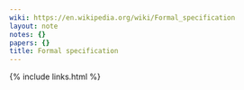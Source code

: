 ```yaml
---
wiki: https://en.wikipedia.org/wiki/Formal_specification
layout: note
notes: {}
papers: {}
title: Formal specification
---
```

{% include links.html %}
